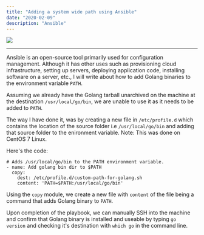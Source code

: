 ```yaml
---
title: "Adding a system wide path using Ansible"
date: "2020-02-09"
description: "Ansible"
---
```


![][path]

---

Ansible is an open-source tool primarily used for configuration management.
Although it has other uses such as provisioning cloud infrastructure, setting up servers,
deploying application code, installing software on a server, etc., I will write about how
to add Golang binaries to the environment variable `PATH`.

Assuming we already have the Golang tarball unarchived on the machine at the destination `/usr/local/go/bin`,
we are unable to use it as it needs to be added to `PATH`. 

The way I have done it, was by creating a new file in `/etc/profile.d`
which contains the location of the source folder i.e `/usr/local/go/bin`
and adding that source folder to the enironment variable.
Note: This was done on CentOS 7 Linux.

Here's the code:

```
# Adds /usr/local/go/bin to the PATH environment variable.
- name: Add golang bin dir to $PATH
  copy:
    dest: /etc/profile.d/custom-path-for-golang.sh
    content: 'PATH=$PATH:/usr/local/go/bin'
```

Using the `copy` module, we create a new file with `content` of the file being a
command that adds Golang binary to `PATH`.

Upon completion of the playbook, we can manually SSH into the machine and confirm that
Golang binary is installed and useable by typing `go version` and checking it's
destination with `which go` in the command line.


[path]: https://images.unsplash.com/photo-1464788061904-b026adb5422b?ixlib=rb-1.2.1&ixid=eyJhcHBfaWQiOjEyMDd9&auto=format&fit=crop&w=1650&q=80